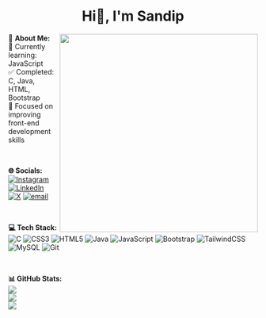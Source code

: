<h1 align="center">Hi👋, I'm Sandip</h1>
<img
  align="right"
  width="400"
  src="https://user-images.githubusercontent.com/74038190/212750672-2f3f2b50-c84f-4ed8-a60a-849ae69ff9df.gif"
/>

💫 <b>About Me:</b><br>
🌱 Currently learning: JavaScript<br>
✅ Completed: C, Java, HTML, Bootstrap<br>
🎯 Focused on improving front-end development skills

<br>

<b>🌐 Socials:</b><br>
[![Instagram](https://img.shields.io/badge/Instagram-%23E4405F.svg?logo=Instagram&logoColor=white)](https://instagram.com/sandip____0326)
[![LinkedIn](https://img.shields.io/badge/LinkedIn-%230077B5.svg?logo=linkedin&logoColor=white)](https://linkedin.com/in/sandip-bagda-99064a320)
[![X](https://img.shields.io/badge/X-black.svg?logo=X&logoColor=white)](https://x.com/@sandipx_18)
[![email](https://img.shields.io/badge/Email-D14836?logo=gmail&logoColor=white)](mailto:sbagda051@gmail.com)

<br>

<b>💻 Tech Stack:</b><br>
![C](https://img.shields.io/badge/c-%2300599C.svg?style=for-the-badge&logo=c&logoColor=white)
![CSS3](https://img.shields.io/badge/css3-%231572B6.svg?style=for-the-badge&logo=css3&logoColor=white)
![HTML5](https://img.shields.io/badge/html5-%23E34F26.svg?style=for-the-badge&logo=html5&logoColor=white)
![Java](https://img.shields.io/badge/java-%23ED8B00.svg?style=for-the-badge&logo=openjdk&logoColor=white)
![JavaScript](https://img.shields.io/badge/javascript-%23323330.svg?style=for-the-badge&logo=javascript&logoColor=%23F7DF1E)
![Bootstrap](https://img.shields.io/badge/bootstrap-%238511FA.svg?style=for-the-badge&logo=bootstrap&logoColor=white)
![TailwindCSS](https://img.shields.io/badge/tailwindcss-%2338B2AC.svg?style=for-the-badge&logo=tailwind-css&logoColor=white)
![MySQL](https://img.shields.io/badge/mysql-4479A1.svg?style=for-the-badge&logo=mysql&logoColor=white)
![Git](https://img.shields.io/badge/git-%23F05033.svg?style=for-the-badge&logo=git&logoColor=white)

<br>

<b>📊 GitHub Stats:</b><br>
![](https://github-readme-stats.vercel.app/api?username=BagdaSandip&theme=dark&hide_border=false&include_all_commits=false&count_private=false)<br/>
![](https://nirzak-streak-stats.vercel.app/?user=BagdaSandip&theme=dark&hide_border=false)<br/>
![](https://github-readme-stats.vercel.app/api/top-langs/?username=BagdaSandip&theme=dark&hide_border=false&include_all_commits=false&count_private=false&layout=compact)

<!-- Proudly created with GPRM ( https://gprm.itsvg.in ) -->
